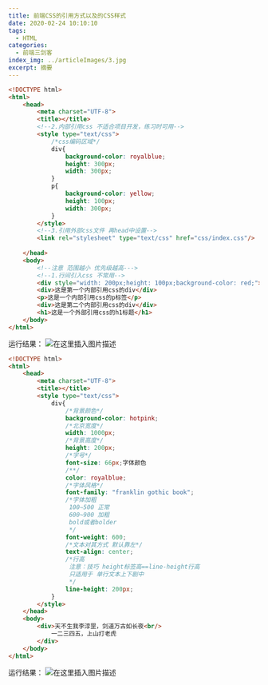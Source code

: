 ```yaml
---
title: 前端CSS的引用方式以及的CSS样式
date: 2020-02-24 10:10:10
tags:
  - HTML
categories:
  - 前端三剑客
index_img: ../articleImages/3.jpg
excerpt: 摘要
---
```

<meta name="referrer" content="no-referrer"/>

```html
<!DOCTYPE html>
<html>
	<head>
		<meta charset="UTF-8">
		<title></title>
		<!--2.内部引用css 不适合项目开发，练习时可用-->
		<style type="text/css">
			/*css编码区域*/
			div{
				background-color: royalblue;
				height: 300px;
				width: 300px;
			}
			p{
				background-color: yellow;
				height: 100px;
				width: 300px;
			}
		</style>
		<!--3.引用外部css文件 再head中设置-->
		<link rel="stylesheet" type="text/css" href="css/index.css"/>
		
	</head>
	<body>
		<!--注意 范围越小 优先级越高--->
		<!--1.行间引入css 不常用-->
		<div style="width: 200px;height: 100px;background-color: red;">这是行间引用css</div>
		<div>这是第一个内部引用css的div</div>
		<p>这是一个内部引用css的p标签</p>
		<div>这是第二个内部引用css的div</div>
		<h1>这是一个外部引用css的h1标题</h1>
	</body>
</html>

```

运行结果：
![在这里插入图片描述](https://img-blog.csdnimg.cn/f0933f1ed1ea41eba18f8d20c261b0ba.png)

```html
<!DOCTYPE html>
<html>
	<head>
		<meta charset="UTF-8">
		<title></title>
		<style type="text/css">
			div{
				/*背景颜色*/
				background-color: hotpink;
				/*北京宽度*/
				width: 1000px;
				/*背景高度*/
				height: 200px;
				/*字号*/
				font-size: 66px;字体颜色
				/**/
				color: royalblue;
				/*字体风格*/
				font-family: "franklin gothic book";
				/*字体加粗
				 100~500 正常
				 600~900 加粗
				 bold或者bolder
				 */
				font-weight: 600;
				/*文本对其方式 默认靠左*/
				text-align: center;
				/*行高
				 注意：技巧 height标签高==line-height行高
				 只适用于 单行文本上下剧中
				 */
				line-height: 200px;
			}
		</style>
	</head>
	<body>
		<div>天不生我李淳罡，剑道万古如长夜<br/>
			一二三四五，上山打老虎
		</div>
	</body>
</html>

```
运行结果：
![在这里插入图片描述](https://img-blog.csdnimg.cn/871d58f8e6d047c8ade7744e37c09c7c.png)
